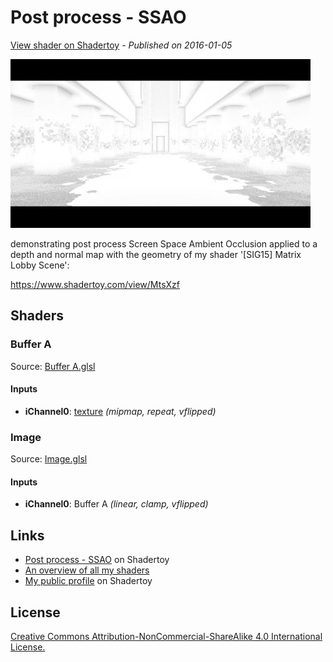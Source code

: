 ﻿# Post process - SSAO
[View shader on Shadertoy](https://www.shadertoy.com/view/Ms33WB) - _Published on 2016-01-05_ 

![thumbnail](./thumbnail.jpg)



demonstrating post process Screen Space Ambient Occlusion applied to a depth and normal map
with the geometry of my shader '[SIG15] Matrix Lobby Scene':

https://www.shadertoy.com/view/MtsXzf


## Shaders

### Buffer A

Source: [Buffer A.glsl](./Buffer&#32;A.glsl)

#### Inputs

 * **iChannel0**: [texture](https://shadertoy.com/media/a/f735bee5b64ef98879dc618b016ecf7939a5756040c2cde21ccb15e69a6e1cfb.png) _(mipmap, repeat, vflipped)_

### Image

Source: [Image.glsl](./Image.glsl)

#### Inputs

 * **iChannel0**: Buffer A _(linear, clamp, vflipped)_

## Links
* [Post process - SSAO](https://www.shadertoy.com/view/Ms33WB) on Shadertoy
* [An overview of all my shaders](https://reindernijhoff.net/shadertoy/)
* [My public profile](https://www.shadertoy.com/user/reinder) on Shadertoy

## License

[Creative Commons Attribution-NonCommercial-ShareAlike 4.0 International License.](https://creativecommons.org/licenses/by-nc-sa/4.0/)
